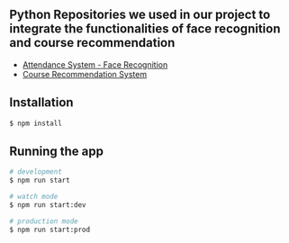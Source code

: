 ## Python Repositories we used in our project to integrate the functionalities of face recognition and course recommendation
- [Attendance System - Face Recognition](https://github.com/Rymjbeli/Attendance_System_Face_Recognition)
- [Course Recommendation System](https://github.com/Rymjbeli/CourseRecommendationAPI)
## Installation

```bash
$ npm install
```

## Running the app

```bash
# development
$ npm run start

# watch mode
$ npm run start:dev

# production mode
$ npm run start:prod
```

